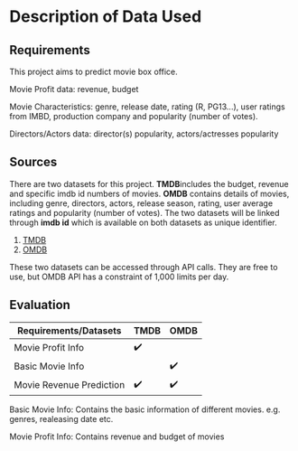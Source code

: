 # Description of Data Used #


## Requirements ##

This project aims to predict movie box office. 

Movie Profit data: revenue, budget

Movie Characteristics: genre, release date, rating (R, PG13...), user ratings from IMBD, production company and popularity (number of votes). 

Directors/Actors data: director(s) popularity, actors/actresses popularity


## Sources ##

There are two datasets for this project. **TMDB**includes the budget, revenue and specific imdb id numbers of movies. **OMDB** contains details of movies, including genre, directors, actors, release season, rating, user average ratings and popularity (number of votes).  The two datasets will be linked through **imdb id** which is available on both datasets as unique identifier.

1. [TMDB](https://www.themoviedb.org/?language=en)
2. [OMDB](http://www.omdbapi.com/)

These two datasets can be accessed through API calls. They are free to use, but OMDB API has a constraint of 1,000 limits per day.

## Evaluation ##

|Requirements/Datasets|TMDB|OMDB|
|---|---|---|
|Movie Profit Info|:heavy_check_mark:||
|Basic Movie Info||:heavy_check_mark:|
|Movie Revenue Prediction|:heavy_check_mark:|:heavy_check_mark:|

Basic Movie Info: Contains the basic information of different movies.
e.g. genres, realeasing date etc.

Movie Profit Info: Contains revenue and budget of movies


